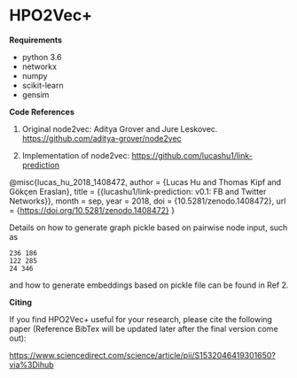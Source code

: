 # HPO2Vec+

__Requirements__

- python 3.6
- networkx
- numpy
- scikit-learn
- gensim


__Code References__

1. Original node2vec: Aditya Grover and Jure Leskovec. https://github.com/aditya-grover/node2vec

2. Implementation of node2vec: https://github.com/lucashu1/link-prediction

@misc{lucas_hu_2018_1408472,
   author       = {Lucas Hu and
                   Thomas Kipf and
                   Gökçen Eraslan},
   title        = {{lucashu1/link-prediction: v0.1: FB and Twitter 
                    Networks}},
   month        = sep,
   year         = 2018,
   doi          = {10.5281/zenodo.1408472},
   url          = {https://doi.org/10.5281/zenodo.1408472}
}

Details on how to generate graph pickle based on pairwise node input, such as

```
236 186
122 285
24 346
```
and how to generate embeddings based on pickle file can be found in Ref 2.

__Citing__

If you find HPO2Vec+ useful for your research, please cite the following paper (Reference BibTex will be updated later after the final version come out):

https://www.sciencedirect.com/science/article/pii/S1532046419301650?via%3Dihub
